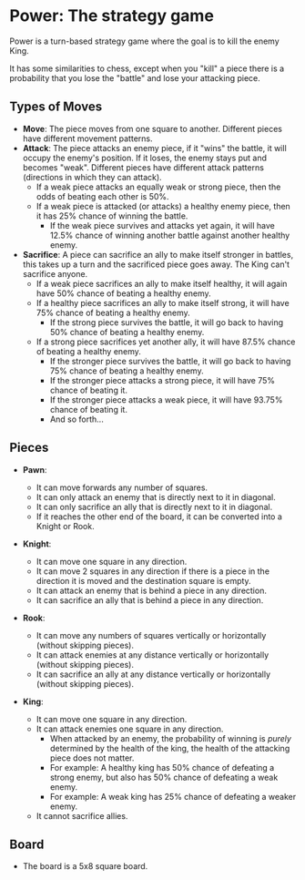 # Power: The strategy game

Power is a turn-based strategy game where the goal is to kill the enemy King.

It has some similarities to chess, except when you "kill" a piece there is a probability that you lose the "battle" and lose your attacking piece.


## Types of Moves

- **Move**: The piece moves from one square to another. Different pieces have different movement patterns.
- **Attack**: The piece attacks an enemy piece, if it "wins" the battle, it will occupy the enemy's position. If it loses, the enemy stays put and becomes "weak". Different pieces have different attack patterns (directions in which they can attack).
  - If a weak piece attacks an equally weak or strong piece, then the odds of beating each other is 50%.
  - If a weak piece is attacked (or attacks) a healthy enemy piece, then it has 25% chance of winning the battle.
    - If the weak piece survives and attacks yet again, it will have 12.5% chance of winning another battle against another healthy enemy.
- **Sacrifice**: A piece can sacrifice an ally to make itself stronger in battles, this takes up a turn and the sacrificed piece goes away. The King can't sacrifice anyone.
  - If a weak piece sacrifices an ally to make itself healthy, it will again have 50% chance of beating a healthy enemy.
  - If a healthy piece sacrifices an ally to make itself strong, it will have 75% chance of beating a healthy enemy.
    - If the strong piece survives the battle, it will go back to having 50% chance of beating a healthy enemy.
  - If a strong piece sacrifices yet another ally, it will have 87.5% chance of beating a healthy enemy.
    - If the stronger piece survives the battle, it will go back to having 75% chance of beating a healthy enemy.
    - If the stronger piece attacks a strong piece, it will have 75% chance of beating it.
    - If the stronger piece attacks a weak piece, it will have 93.75% chance of beating it.
    - And so forth...

## Pieces

- **Pawn**:
  - It can move forwards any number of squares.
  - It can only attack an enemy that is directly next to it in diagonal.
  - It can only sacrifice an ally that is directly next to it in diagonal.
  - If it reaches the other end of the board, it can be converted into a Knight or Rook.

- **Knight**:
  - It can move one square in any direction.
  - It can move 2 squares in any direction if there is a piece in the direction it is moved and the destination square is empty.
  - It can attack an enemy that is behind a piece in any direction.
  - It can sacrifice an ally that is behind a piece in any direction.

- **Rook**:
  - It can move any numbers of squares vertically or horizontally (without skipping pieces).
  - It can attack enemies at any distance vertically or horizontally (without skipping pieces).
  - It can sacrifice an ally at any distance vertically or horizontally (without skipping pieces).

- **King**:
  - It can move one square in any direction.
  - It can attack enemies one square in any direction.
    - When attacked by an enemy, the probability of winning is *purely* determined by the health of the king, the health of the attacking piece does not matter.
    - For example: A healthy king has 50% chance of defeating a strong enemy, but also has 50% chance of defeating a weak enemy.
    - For example: A weak king has 25% chance of defeating a weaker enemy.
  - It cannot sacrifice allies.

## Board

- The board is a 5x8 square board.
